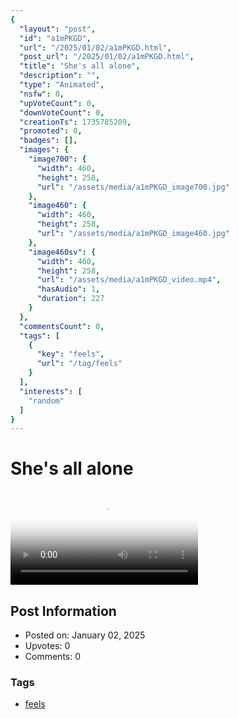 ```yaml
---
{
  "layout": "post",
  "id": "a1mPKGD",
  "url": "/2025/01/02/a1mPKGD.html",
  "post_url": "/2025/01/02/a1mPKGD.html",
  "title": "She's all alone",
  "description": "",
  "type": "Animated",
  "nsfw": 0,
  "upVoteCount": 0,
  "downVoteCount": 0,
  "creationTs": 1735785209,
  "promoted": 0,
  "badges": [],
  "images": {
    "image700": {
      "width": 460,
      "height": 258,
      "url": "/assets/media/a1mPKGD_image700.jpg"
    },
    "image460": {
      "width": 460,
      "height": 258,
      "url": "/assets/media/a1mPKGD_image460.jpg"
    },
    "image460sv": {
      "width": 460,
      "height": 258,
      "url": "/assets/media/a1mPKGD_video.mp4",
      "hasAudio": 1,
      "duration": 227
    }
  },
  "commentsCount": 0,
  "tags": [
    {
      "key": "feels",
      "url": "/tag/feels"
    }
  ],
  "interests": [
    "random"
  ]
}
---
```


# She's all alone

<video controls playsinline loop poster="/assets/media/a1mPKGD_image460.jpg">
  <source src="/assets/media/a1mPKGD_video.mp4" type="video/mp4">
  Your browser does not support the video tag.
</video>

## Post Information

- Posted on: January 02, 2025
- Upvotes: 0
- Comments: 0

### Tags

- [feels](/tag/feels)
